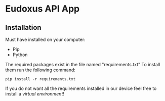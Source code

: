 # Eudoxus API App
## Installation 

Must have installed on your computer: 
- Pip
- Python

The required packages exist in the file named "requirements.txt" To install them run the following command:
```
pip install -r requirements.txt
```

If you do not want all the requirements installed in our device feel free to install a *virtual environment*!

